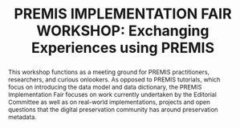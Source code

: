 ---
abstract: This workshop functions as a meeting ground for PREMIS practitioners, researchers,
  and curious onlookers. As opposed to PREMIS tutorials, which focus on introducing
  the data model and data dictionary, the PREMIS Implementation Fair focuses on work
  currently undertaken by the Editorial Committee as well as on real-world implementations,
  projects and open questions that the digital preservation community has around preservation
  metadata.
creators:
- Lindlar, Micky
- Bredenberg, Karin
- Romkey, Sarah
- Steeman, Marjolein
date: null
document_url: https://www.ideals.illinois.edu/items/128255/bitstreams/428875/data.pdf
grand_parent: iPRES
institutions: []
keywords:
- premis
- preservation
- metadata
- preservation metadata
landing_page_url: https://hdl.handle.net/2142/121051
language: eng
layout: publication
license: CC-BY 4.0 International
notes_url: null
parent: iPRES 2023
publication_type: paper
size: null
slides_url: null
source_name: iPRES
title: 'PREMIS IMPLEMENTATION FAIR WORKSHOP: Exchanging Experiences using PREMIS'
year: 2023
---